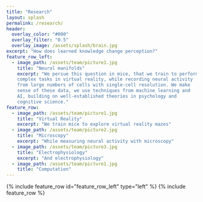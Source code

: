 ```yaml
---
title: "Research"
layout: splash
permalink: /research/
header:
  overlay_color: "#000"
  overlay_filter: "0.5"
  overlay_image: /assets/splash/brain.jpg
excerpt: "How does learned knowledge change perception?"
feature_row_left:
  - image_path: /assets/team/picture1.jpg
    title: "Neural manifolds"
    excerpt: "We persue this question in mice, that we train to perform 
    complex tasks in virtual reality, while recording neural activity 
    from large numbers of cells with single-cell resolution. We make 
    sense of these data, we use techniques from machine learning and 
    AI, building on well-established theories in psychology and 
    cognitive science."
feature_row:
  - image_path: /assets/team/picture1.jpg
    title: "Virtual Reality"
    excerpt: "We train mice to explore virtual reality mazes"
  - image_path: /assets/team/picture2.jpg
    title: "Microscopy"
    excerpt: "While measuring neural activity with microscopy"
  - image_path: /assets/team/picture3.jpg
    title: "Electrophysiology"
    excerpt: "And electrophysiology"
  - image_path: /assets/team/picture1.jpg
    title: "Computation"
---
```


{% include feature_row id="feature_row_left" type="left" %}
{% include feature_row %}

